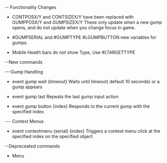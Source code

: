 ﻿ -- Functionality Changes

 - CONTPOSX/Y and CONTSIZEX/Y have been replaced with GUMPPOSX/Y and GUMPSIZEX/Y
   These only update when a new gump opens, and do not update when you change focus in game.
 - #GUMPSERIAL and #GUMPTYPE #LGUMPBUTTON new variables for gumps.


 - Mobile Health bars do not show Type, Use #LTARGETTYPE


--New commands

---Gump Handling

- event gump wait {timeout}
Waits until timeout( default 10 seconds) or a gump appears

- event gump last
Repeats the last gump input action

- event gump button {index}
Responds to the current gump with the specified index


--- Context Menus

- event contextmenu {serial} {index}
Triggers a context menu click at the specified index on the specified object


--Depreceated commands

 - Menu
